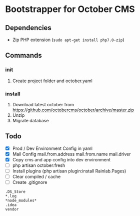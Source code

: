 # Bootstrapper for October CMS

## Dependencies

* Zip PHP extension (`sudo apt-get install php7.0-zip`) 

## Commands

### init

1. Create project folder and october.yaml

### install

1. Download latest october from https://github.com/octobercms/october/archive/master.zip
2. Unzip
3. Migrate database

## Todo

- [X] Prod / Dev Environment Config in yaml
- [X] Mail Config mail.from.address mail.from.name mail.driver
- [X] Copy cms and app config into dev environment
- [ ] php artisan october:fresh
- [ ] Install plugins (php artisan plugin:install Rainlab.Pages)
- [ ] Clear compiled / cache
- [ ] Create .gitignore

```
.DS_Store
*.log
*node_modules*
.idea
vendor
```
